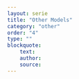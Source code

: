 ```yaml
---
layout: serie
title: "Other Models"
category: "other"
order: "4"
type: ""
blockquote:
    text: 
    author: 
    source: 
---
```


